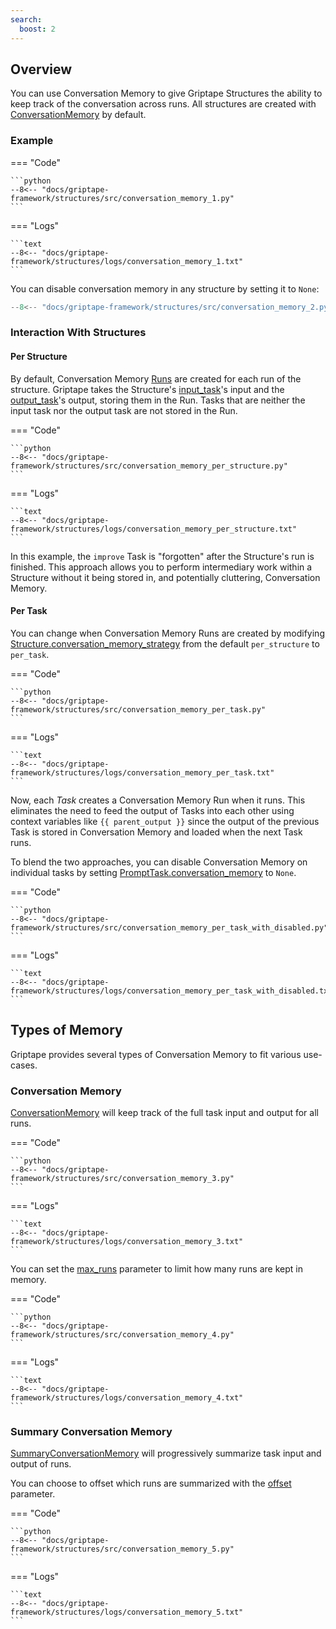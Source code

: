 ```yaml
---
search:
  boost: 2
---
```


## Overview

You can use Conversation Memory to give Griptape Structures the ability to keep track of the conversation across runs. All structures are created with [ConversationMemory](../../reference/griptape/memory/structure/conversation_memory.md) by default.

### Example

=== "Code"

    ```python
    --8<-- "docs/griptape-framework/structures/src/conversation_memory_1.py"
    ```

=== "Logs"

    ```text
    --8<-- "docs/griptape-framework/structures/logs/conversation_memory_1.txt"
    ```

You can disable conversation memory in any structure by setting it to `None`:

```python
--8<-- "docs/griptape-framework/structures/src/conversation_memory_2.py"
```

### Interaction With Structures

#### Per Structure

By default, Conversation Memory [Runs](../../reference/griptape/memory/structure/run.md) are created for each run of the structure. Griptape takes the Structure's [input_task](../../reference/griptape/structures/structure.md#griptape.structures.structure.Structure.input_task)'s input and the [output_task](../../reference/griptape/structures/structure.md#griptape.structures.structure.Structure.output_task)'s output, storing them in the Run. Tasks that are neither the input task nor the output task are not stored in the Run.

=== "Code"

    ```python
    --8<-- "docs/griptape-framework/structures/src/conversation_memory_per_structure.py"
    ```

=== "Logs"

    ```text
    --8<-- "docs/griptape-framework/structures/logs/conversation_memory_per_structure.txt"
    ```

In this example, the `improve` Task is "forgotten" after the Structure's run is finished. This approach allows you to perform intermediary work within a Structure without it being stored in, and potentially cluttering, Conversation Memory.

#### Per Task

You can change when Conversation Memory Runs are created by modifying [Structure.conversation_memory_strategy](../../reference/griptape/structures/structure.md#griptape.structures.structure.Structure.conversation_memory_strategy) from the default `per_structure` to `per_task`.

=== "Code"

    ```python
    --8<-- "docs/griptape-framework/structures/src/conversation_memory_per_task.py"
    ```

=== "Logs"

    ```text
    --8<-- "docs/griptape-framework/structures/logs/conversation_memory_per_task.txt"
    ```

Now, each _Task_ creates a Conversation Memory Run when it runs. This eliminates the need to feed the output of Tasks into each other using context variables like `{{ parent_output }}` since the output of the previous Task is stored in Conversation Memory and loaded when the next Task runs.

To blend the two approaches, you can disable Conversation Memory on individual tasks by setting [PromptTask.conversation_memory](../../reference/griptape/tasks/prompt_task.md#griptape.tasks.prompt_task.PromptTask.conversation_memory) to `None`.

=== "Code"

    ```python
    --8<-- "docs/griptape-framework/structures/src/conversation_memory_per_task_with_disabled.py"
    ```

=== "Logs"

    ```text
    --8<-- "docs/griptape-framework/structures/logs/conversation_memory_per_task_with_disabled.txt"
    ```

## Types of Memory

Griptape provides several types of Conversation Memory to fit various use-cases.

### Conversation Memory

[ConversationMemory](../../reference/griptape/memory/structure/conversation_memory.md) will keep track of the full task input and output for all runs.

=== "Code"

    ```python
    --8<-- "docs/griptape-framework/structures/src/conversation_memory_3.py"
    ```

=== "Logs"

    ```text
    --8<-- "docs/griptape-framework/structures/logs/conversation_memory_3.txt"
    ```

You can set the [max_runs](../../reference/griptape/memory/structure/base_conversation_memory.md#griptape.memory.structure.base_conversation_memory.BaseConversationMemory.max_runs) parameter to limit how many runs are kept in memory.

=== "Code"

    ```python
    --8<-- "docs/griptape-framework/structures/src/conversation_memory_4.py"
    ```

=== "Logs"

    ```text
    --8<-- "docs/griptape-framework/structures/logs/conversation_memory_4.txt"
    ```

### Summary Conversation Memory

[SummaryConversationMemory](../../reference/griptape/memory/structure/summary_conversation_memory.md) will progressively summarize task input and output of runs.

You can choose to offset which runs are summarized with the
[offset](../../reference/griptape/memory/structure/summary_conversation_memory.md#griptape.memory.structure.summary_conversation_memory.SummaryConversationMemory.offset) parameter.

=== "Code"

    ```python
    --8<-- "docs/griptape-framework/structures/src/conversation_memory_5.py"
    ```

=== "Logs"

    ```text
    --8<-- "docs/griptape-framework/structures/logs/conversation_memory_5.txt"
    ```
